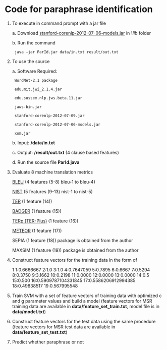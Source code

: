 # Code for paraphrase identification

1. To execute in command prompt with a jar file  

	a. Download [stanford-corenlp-2012-07-06-models.jar](https://github.com/evandrix/stanford-corenlp/raw/master/stanford-corenlp-2012-07-06-models.jar) in *\lib* folder

	b. Run the command 

		java –jar ParId.jar data/in.txt result/out.txt

2. To use the source

	a. Software Required: 
		
		WordNet-2.1 package

		edu.mit.jwi_2.1.4.jar

		edu.sussex.nlp.jws.beta.11.jar

		jaws-bin.jar

		stanford-corenlp-2012-07-09.jar

		stanford-corenlp-2012-07-06-models.jar
		
		xom.jar

	b. Input: **/data/in.txt**

	c. Output: **/result/out.txt** (4 clause based features)

	d. Run the source file **ParId.java**

3. Evaluate 8 machine translation metrics
	
	[BLEU](https://github.com/stanfordnlp/phrasal/) (4 features (5-8) bleu-1 to bleu-4) 

	[NIST](https://github.com/stanfordnlp/phrasal/) (5 features (9-13) nist-1 to nist-5) 

	[TER](http://www.cs.umd.edu/~snover/tercom/) (1 feature (14)) 

	[BADGER](http://babblequest.org/badger/index.html) (1 feature (15)) 

	[TERp (TER-Plus)](http://www.cs.umd.edu/~snover/tercom/)  (1 feature (16)) 
	
	[METEOR](http://www.cs.cmu.edu/~alavie/METEOR/) (1 feature (17)) 
	
	SEPIA (1 feature (18)) package is obtained from the author

	MAXSIM (1 feature (19)) package is obtained from the author

4. Construct feature vectors for the training data in the form of 

	1 1:0.6666667 2:1.0 3:1.0 4:0.7647059 5:0.7895 6:0.6667 7:0.5294 8:0.3750 9:3.1662 10:0.2198 11:0.0000 12:0.0000 13:0.0000 14:0.5 15:0.500 16:0.5909787104331845 17:0.5586206912994385 18:0.49838517 19:0.567995548

5.	Train SVM with a set of feature vectors of training data with optimized c and g parameter values and build a model (feature vectors for MSR training data are available in **data/feature_set_train.txt**, model file is in **data/model.txt**)

6.	Construct feature vectors for the test data using the same procedure (feature vectors for MSR test data are available in **data/feature_set_test.txt**)

7.	Predict whether paraphrase or not 

